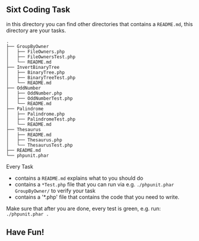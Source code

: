 Sixt Coding Task
----------------

in this directory you can find other directories that contains a `README.md`, this directory are your tasks.

```
.
├── GroupByOwner
│   ├── FileOwners.php
│   ├── FileOwnersTest.php
│   └── README.md
├── InvertBinaryTree
│   ├── BinaryTree.php
│   ├── BinaryTreeTest.php
│   └── README.md
├── OddNumber
│   ├── OddNumber.php
│   ├── OddNumberTest.php
│   └── README.md
├── Palindrome
│   ├── Palindrome.php
│   ├── PalindromeTest.php
│   └── README.md
├── Thesaurus
│   ├── README.md
│   ├── Thesaurus.php
│   └── ThesaurusTest.php
├── README.md
└── phpunit.phar
```

Every Task

- contains a `README.md` explains what to you should do
- contains a `*Test.php` file that you can run via e.g. `./phpunit.phar GroupByOwner/` to verify your task
- contains a '*.php' file that contains the code that you need to write.

Make sure that after you are done, every test is green, e.g. run: `./phpunit.phar .`

Have Fun!
---------